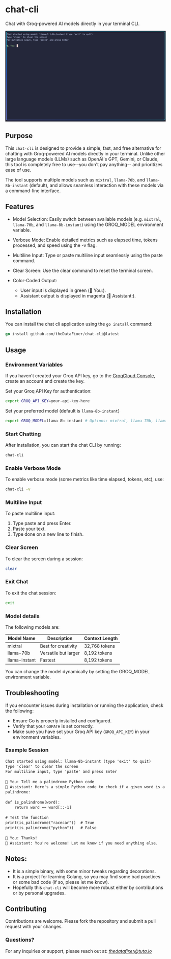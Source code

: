# chat-cli

Chat with Groq-powered AI models directly in your terminal CLI.

![Chat screenshot](screenshots/chat-cli.png)

## Purpose

This `chat-cli` is designed to provide a simple, fast, and free alternative for chatting with Groq-powered AI models directly in your terminal. Unlike other large language models (LLMs) such as OpenAI's GPT, Gemini, or Claude, this tool is completely free to use--you don't pay anything-- and prioritizes ease of use.

The tool supports multiple models such as `mixtral`, `llama-70b`, and `llama-8b-instant` (default), and allows seamless interaction with these models via a command-line interface.

## Features

- Model Selection: Easily switch between available models (e.g. `mixtral`, `llama-70b`, and `llama-8b-instant`) using the GROQ_MODEL environment variable.
- Verbose Mode: Enable detailed metrics such as elapsed time, tokens processed, and speed using the -v flag.
- Multiline Input: Type or paste multiline input seamlessly using the paste command.
- Clear Screen: Use the clear command to reset the terminal screen.

- Color-Coded Output:
  - User input is displayed in green (👤 You:).
  - Assistant output is displayed in magenta (🤖 Assistant:).

## Installation

You can install the chat cli application using the `go install` command:

```go
go install github.com/theDataFixer/chat-cli@latest
```

## Usage

### Environment Variables

If you haven't created your Groq API key, go to the [GroqCloud Console](https://console.groq.com), create an account and create the key.

Set your Groq API Key for authentication:

```bash
export GROQ_API_KEY=your-api-key-here
```

Set your preferred model (default is `llama-8b-instant`)

```bash
export GROQ_MODEL=llama-8b-instant # Options: mixtral, llama-70b, llama-instant
```

### Start Chatting

After installation, you can start the chat CLI by running:

```bash
chat-cli
```

### Enable Verbose Mode

To enable verbose mode (some metrics like time elapsed, tokens, etc), use:

```bash
chat-cli -v
```

### Multiline Input

To paste multiline input:

1. Type paste and press Enter.
2. Paste your text.
3. Type done on a new line to finish.

### Clear Screen

To clear the screen during a session:

```bash
clear
```

### Exit Chat

To exit the chat session:

```bash
exit
```

### Model details

The following models are:

| Model Name    | Description          | Context Length |
| ------------- | -------------------- | -------------- |
| mixtral       | Best for creativity  | 32,768 tokens  |
| llama-70b     | Versatile but larger | 8,192 tokens   |
| llama-instant | Fastest              | 8,192 tokens   |

You can change the model dynamically by setting the GROQ_MODEL environment variable.

## Troubleshooting

If you encounter issues during installation or running the application, check the following:

- Ensure Go is properly installed and configured.
- Verify that your `GOPATH` is set correctly.
- Make sure you have set your Groq API key (`GROQ_API_KEY`) in your environment variables.

### Example Session

```shell
Chat started using model: llama-8b-instant (type 'exit' to quit)
Type 'clear' to clear the screen
For multiline input, type 'paste' and press Enter

👤 You: Tell me a palindrome Python code
🤖 Assistant: Here's a simple Python code to check if a given word is a palindrome:

def is_palindrome(word):
    return word == word[::-1]

# Test the function
print(is_palindrome("racecar"))  # True
print(is_palindrome("python"))   # False

👤 You: Thanks!
🤖 Assistant: You're welcome! Let me know if you need anything else.
```

## Notes:

- It is a simple binary, with some minor tweaks regarding decorations.
- It is a project for learning Golang, so you may find some bad practices or some bad code (if so, please let me know).
- Hopefully this `chat-cli` will become more robust either by contributions or by personal upgrades.

## Contributing

Contributions are welcome. Please fork the repository and submit a pull request with your changes.

### Questions?

For any inquiries or support, please reach out at: *thedatafixer@tuta.io*
